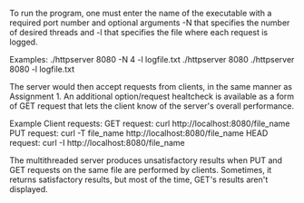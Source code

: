 To run the program, one must enter the name of the executable with a required port number
and optional arguments -N that specifies the number of desired threads and -l that specifies
the file where each request is logged.

Examples: ./httpserver 8080 -N 4 -l logfile.txt
	 ./httpserver 8080
         ./httpserver 8080 -l logfile.txt

The server would then accept requests from clients, in the same manner as Assignment 1.
An additional option/request healtcheck is available as a form of GET request that lets
the client know of the server's overall performance.

Example Client requests:
GET request: curl http://localhost:8080/file_name
PUT request: curl -T file_name http://localhost:8080/file_name
HEAD request: curl -I http://localhost:8080/file_name

The multithreaded server produces unsatisfactory results when PUT and GET requests on the same
file are performed by clients. Sometimes, it returns satisfactory results, but most of the time, GET's results aren't displayed.


